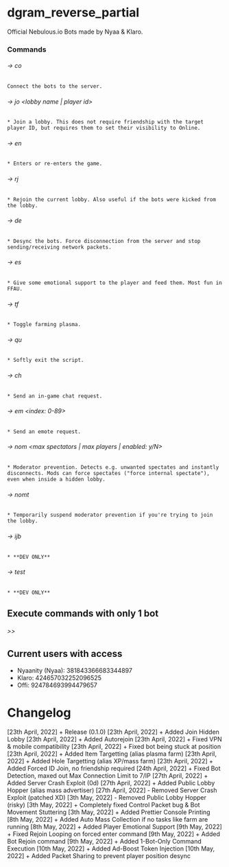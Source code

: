 # dgram_reverse_partial
Official Nebulous.io Bots made by Nyaa &amp; Klaro.


### Commands
###### -> co
	Connect the bots to the server.


###### -> jo <lobby name | player id>
	* Join a lobby. This does not require friendship with the target player ID, but requires them to set their visibility to Online.


###### -> en
	* Enters or re-enters the game.


###### -> rj
	* Rejoin the current lobby. Also useful if the bots were kicked from the lobby.


###### -> de
	* Desync the bots. Force disconnection from the server and stop sending/receiving network packets.


###### -> es
	* Give some emotional support to the player and feed them. Most fun in FFAU.


###### -> tf
	* Toggle farming plasma.


###### -> qu
	* Softly exit the script.


###### -> ch <message>
	* Send an in-game chat request.


###### -> em <index: 0-89>
	* Send an emote request.


###### -> nom <max spectators | max players | enabled: y/N>
	* Moderator prevention. Detects e.g. unwanted spectates and instantly disconnects. Mods can force spectates ("force internal spectate"), even when inside a hidden lobby.


###### -> nomt <timeout>
	* Temporarily suspend moderator prevention if you're trying to join the lobby.


###### -> ijb <token>
	* **DEV ONLY**


###### -> test
	* **DEV ONLY**


## Execute commands with only 1 bot
###### <bot name> >> <command>


## Current users with access
* Nyaanity (Nyaa): 381843366683344897
* Klaro: 424657032252096525
* Offi: 924784693994479657


# Changelog
[23th April, 2022] + Release (0.1.0)
[23th April, 2022] + Added Join Hidden Lobby
[23th April, 2022] + Added Autorejoin
[23th April, 2022] + Fixed VPN & mobile compatibility
[23th April, 2022] + Fixed bot being stuck at position
[23th April, 2022] + Added Item Targetting (alias plasma farm)
[23th April, 2022] + Added Hole Targetting (alias XP/mass farm)
[23th April, 2022] + Added Forced ID Join, no friendship required
[24th April, 2022] + Fixed Bot Detection, maxed out Max Connection Limit to 7/IP
[27th April, 2022] + Added Server Crash Exploit (0d)
[27th April, 2022] + Added Public Lobby Hopper (alias mass advertiser)
[27th April, 2022] - Removed Server Crash Exploit (patched XD)
[3th May, 2022] - Removed Public Lobby Hopper (risky)
[3th May, 2022] + Completely fixed Control Packet bug & Bot Movement Stuttering
[3th May, 2022] + Added Prettier Console Printing
[8th May, 2022] + Added Auto Mass Collection if no tasks like farm are running
[8th May, 2022] + Added Player Emotional Support
[9th May, 2022] + Fixed Rejoin Looping on forced enter command
[9th May, 2022] + Added Bot Rejoin command
[9th May, 2022] + Added 1-Bot-Only Command Execution
[10th May, 2022] + Added Ad-Boost Token Injection
[10th May, 2022] + Added Packet Sharing to prevent player position desync

